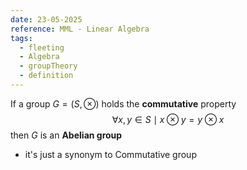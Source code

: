 ```yaml
---
date: 23-05-2025
reference: MML - Linear Algebra
tags:
  - fleeting
  - Algebra
  - groupTheory
  - definition
---
```

If a group $G = (S, \otimes)$ holds the **commutative** property $$
\forall x,y\in S\mid x\otimes y = y\otimes x
$$ then $G$ is an **Abelian group**
- it's just a synonym to Commutative group
